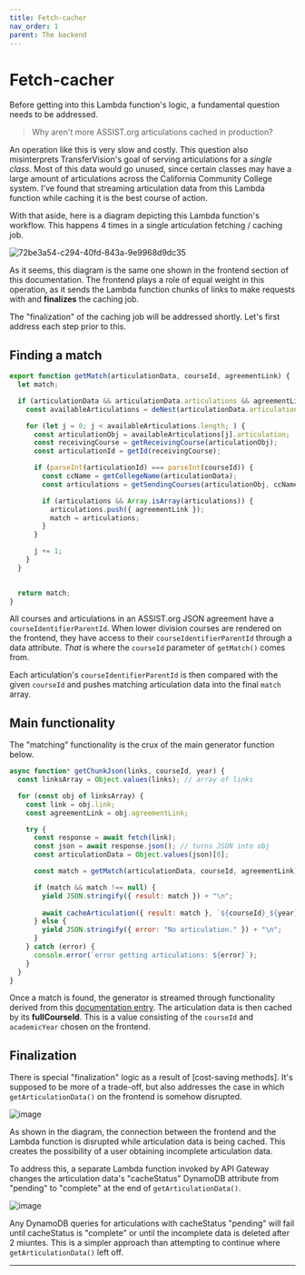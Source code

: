 ```yaml
---
title: Fetch-cacher
nav_order: 1
parent: The backend
---
```


# Fetch-cacher

Before getting into this Lambda function's logic, a fundamental question needs to be addressed.

> Why aren't more ASSIST.org articulations cached in production?

An operation like this is very slow and costly. This question also misinterprets TransferVision's goal of serving articulations for a *single class*. Most of this data would go unused, since certain classes may have a large amount of articulations across the California Community College system. I've found that streaming articulation data from this Lambda function while caching it is the best course of action.

With that aside, here is a diagram depicting this Lambda function's workflow. This happens 4 times in a single articulation fetching / caching job.

![72be3a54-c294-40fd-843a-9e9968d9dc35](https://github.com/user-attachments/assets/26025cf8-7e0e-4ad4-bdc6-22f28e347ed3)

As it seems, this diagram is the same one shown in the frontend section of this documentation. The frontend plays a role of equal weight in this operation, as it sends the Lambda function chunks of links to make requests with and **finalizes** the caching job.

The "finalization" of the caching job will be addressed shortly. Let's first address each step prior to this.

## Finding a match

```js
export function getMatch(articulationData, courseId, agreementLink) {
  let match;

  if (articulationData && articulationData.articulations && agreementLink) {
    const availableArticulations = deNest(articulationData.articulations);

    for (let j = 0; j < availableArticulations.length; ) {
      const articulationObj = availableArticulations[j].articulation;
      const receivingCourse = getReceivingCourse(articulationObj);
      const articulationId = getId(receivingCourse);

      if (parseInt(articulationId) === parseInt(courseId)) {
        const ccName = getCollegeName(articulationData);
        const articulations = getSendingCourses(articulationObj, ccName);

        if (articulations && Array.isArray(articulations)) {
          articulations.push({ agreementLink });
          match = articulations;
        }
      }

      j += 1;
    }
  }
  

  return match;
}
```

All courses and articulations in an ASSIST.org JSON agreement have a ```courseIdentifierParentId```. When lower division courses are rendered on the frontend, they have access to their ```courseIdentifierParentId``` through a data attribute. *That* is where the ```courseId``` parameter of ```getMatch()``` comes from.

Each articulation's ```courseIdentifierParentId``` is then compared with the given ```courseId``` and pushes matching articulation data into the final ```match``` array.

## Main functionality

The "matching" functionality is the crux of the main generator function below.

```js
async function* getChunkJson(links, courseId, year) {
  const linksArray = Object.values(links); // array of links

  for (const obj of linksArray) {
    const link = obj.link;
    const agreementLink = obj.agreementLink;

    try {
      const response = await fetch(link);
      const json = await response.json(); // turns JSON into obj
      const articulationData = Object.values(json)[0];

      const match = getMatch(articulationData, courseId, agreementLink);

      if (match && match !== null) {
        yield JSON.stringify({ result: match }) + "\n";
        
        await cacheArticulation({ result: match }, `${courseId}_${year}`);
      } else {
        yield JSON.stringify({ error: "No articulation." }) + "\n";
      }
    } catch (error) {
      console.error(`error getting articulations: ${error}`);
    }
  }
}
```

Once a match is found, the generator is streamed through functionality derived from this [documentation entry](https://nodejs.org/api/stream.html#streams-compatibility-with-async-generators-and-async-iterators). The articulation data is then cached by its **fullCourseId**. This is a value consisting of the ```courseId``` and ```academicYear``` chosen on the frontend. 

## Finalization

There is special "finalization" logic as a result of [cost-saving methods]. It's supposed to be more of a trade-off, but also addresses the case in which ```getArticulationData()``` on the frontend is somehow disrupted.

![image](https://github.com/user-attachments/assets/108d0c7e-9ed2-4699-b28a-fddd95aeb2d3)

As shown in the diagram, the connection between the frontend and the Lambda function is disrupted while articulation data is being cached. This creates the possibility of a user obtaining incomplete articulation data.

To address this, a separate Lambda function invoked by API Gateway changes the articulation data's "cacheStatus" DynamoDB attribute from "pending" to "complete" at the end of ```getArticulationData()```. 

![image](https://github.com/user-attachments/assets/e6b75e16-cba1-4a17-8bad-d9a69f70c7fc)

Any DynamoDB queries for articulations with cacheStatus "pending" will fail until cacheStatus is "complete" or until the incomplete data is deleted after 2 miuntes. This is a simpler approach than attempting to continue where ```getArticulationData()``` left off.

----

